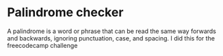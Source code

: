 # Palindrome checker

  A palindrome is a word or phrase that can be read the same way forwards and backwards, ignoring punctuation, case, and spacing.
       I did this for the freecodecamp challenge
